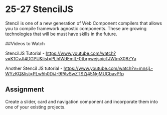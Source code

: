 # 25-27 StencilJS

Stencil is one of a new generation of Web Component compilers that allows you to compile framework agnostic components. These are growing technologies that will be must have skills in the future.

##Videos to Watch

StencilJS Tutorial - https://www.youtube.com/watch?v=K1CvJI4DGPU&list=PLhIWdEmIL-0tbrpwejsoicTJWtmX08ZYa

Another Stencil JS tutorial - https://www.youtube.com/watch?v=mnsjL-WYzKQ&list=PLw5h0DiJ-9PAvSwZTSZj45NgMUCbavPfp

## Assignment

Create a slider, card and navigation component and incorporate them into one of your existing projects.
